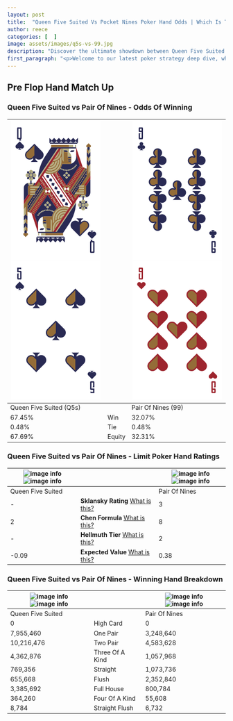```yaml
---
layout: post
title:  "Queen Five Suited Vs Pocket Nines Poker Hand Odds | Which Is The Better Hand In Poker? A Complete Guide"
author: reece
categories: [  ]
image: assets/images/q5s-vs-99.jpg
description: "Discover the ultimate showdown between Queen Five Suited and Pair Of Nines in poker! Uncover the odds, strategies, and scenarios where one hand triumphs over the other. Get ready to up your poker game with this thrilling analysis."
first_paragraph: "<p>Welcome to our latest poker strategy deep dive, where we're pitting two distinct hands against each other in a high-stakes showdown: Queen Five Suited vs Pair Of Nines.</p><p>In the dynamic world of poker, every decision counts, and knowing which hand holds the upper hand is key to your success at the table.</p><p>In this article, we'll dissect these two hands, explore the scenarios where one dominates the other, and equip you with the knowledge to make strategic choices that can tip the odds in your favor.</p><p>Get ready to unravel the intriguing dynamics of these poker hands and elevate your game to new heights.</p>"
---
```




[comment]: # (sp0)

## Pre Flop Hand Match Up

<div class="table hand-ratings" markdown="1"> 



### Queen Five Suited vs Pair Of Nines - Odds Of Winning


    
| ![image info](assets/images/hand1/q.png) ![image info](assets/images/hand1/5.png) |  | ![image info](assets/images/hand2/9.png) ![image info](assets/images/hand2/9o.png) |
| -------- | -------- | -------- |
| Queen Five Suited (Q5s) |  | Pair Of Nines (99) |
| 67.45% | Win | 32.07% |
| 0.48% | Tie | 0.48% |
| 67.69% | Equity | 32.31% |




[comment]: # (sp1)



### Queen Five Suited vs Pair Of Nines - Limit Poker Hand Ratings


    
| ![image info](https://www.riverpairs.com/assets/images/hand1/q.png) ![image info](https://www.riverpairs.com/assets/images/hand1/5.png) |  | ![image info](https://www.riverpairs.com/assets/images/hand2/9.png) ![image info](https://www.riverpairs.com/assets/images/hand2/9o.png) |
| -------- | -------- | -------- |
| Queen Five Suited |  | Pair Of Nines |
| - | **Sklansky Rating** [What is this?](/sklansky-rating-explained) | 3 |
| 2 | **Chen Formula** [What is this?](/chen-formula-explained) | 8 |
| - | **Hellmuth Tier** [What is this?](/Hellmuth-tier-explained) | 2 |
| -0.09 | **Expected Value** [What is this?](/expected-value-explained) | 0.38 |




[comment]: # (sp2)



### Queen Five Suited vs Pair Of Nines - Winning Hand Breakdown


    
| ![image info](https://www.riverpairs.com/assets/images/hand1/q.png) ![image info](https://www.riverpairs.com/assets/images/hand1/5.png) |  | ![image info](https://www.riverpairs.com/assets/images/hand2/9.png) ![image info](https://www.riverpairs.com/assets/images/hand2/9o.png) |
| -------- | -------- | -------- |
| Queen Five Suited |  | Pair Of Nines |
| 0 | High Card | 0 |
| 7,955,460 | One Pair | 3,248,640 |
| 10,216,476 | Two Pair | 4,583,628 |
| 4,362,876 | Three Of A Kind | 1,057,968 |
| 769,356 | Straight | 1,073,736 |
| 655,668 | Flush | 2,352,840 |
| 3,385,692 | Full House | 800,784 |
| 364,260 | Four Of A Kind | 55,608 |
| 8,784 | Straight Flush | 6,732 |




[comment]: # (sp3)



</div>

[comment]: # (sp4)



[comment]: # (sp5)

